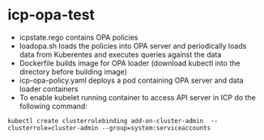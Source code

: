 # icp-opa-test

- icpstate.rego contains OPA policies
- loadopa.sh loads the policies into OPA server and periodically loads data from Kuberentes and executes queries against the data
- Dockerfile builds image for OPA loader (download kubectl into the directory before building image)
- icp-opa-policy.yaml deploys a pod containing OPA server and data loader containers 
- To enable kubelet running container to access API server in ICP do the following command:

~~~
kubectl create clusterrolebinding add-on-cluster-admin  --clusterrole=cluster-admin --group=system:serviceaccounts
~~~
